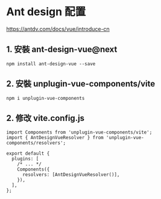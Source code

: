 # Ant design 配置

https://antdv.com/docs/vue/introduce-cn

## 1. 安裝 ant-design-vue@next

```
npm install ant-design-vue --save
```

## 2. 安裝 unplugin-vue-components/vite

```
npm i unplugin-vue-components
```

## 2. 修改 vite.config.js

```
import Components from 'unplugin-vue-components/vite';
import { AntDesignVueResolver } from 'unplugin-vue-components/resolvers';

export default {
  plugins: [
    /* ... */
    Components({
      resolvers: [AntDesignVueResolver()],
    }),
  ],
};
```

